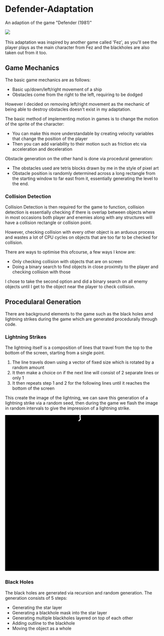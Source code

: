 # Defender-Adaptation
An adaption of the game "Defender (1981)"

![](https://github.com/Arcane34/Defender-Adaptation/blob/main/Defender-Adaptation-Preview.gif)

This adaptation was inspired by another game called 'Fez', as you'll see the player plays as the main character from Fez and the blackholes are also taken out from it too.

## Game Mechanics
The basic game mechanics are as follows:
- Basic up/down/left/right movement of a ship
- Obstacles come from the right to the left, requiring to be dodged

However I decided on removing left/right movement as the mechanic of being able to destroy obstacles doesn't exist in my adaptation.

The basic method of implementing motion in games is to change the motion of the sprite of the character:
- You can make this more understandable by creating velocity variables that change the position of the player
- Then you can add variability to their motion such as friction etc via acceleration and deceleration

Obstacle generation on the other hand is done via procedural generation:

- The obstacles used are tetris blocks drawn by me in the style of pixel art 
- Obstacle position is randomly determined across a long rectangle from the starting window to far east from it, essentially generating the level to the end.

### Collision Detection
Collision Detection is then required for the game to function, collision detection is essentially checking if there is overlap between objects where in most occasions both player and enemies along with any structures will have a collision rectangle or collision point. 

However, checking collision with every other object is an arduous process and wastes a lot of CPU cycles on objects that are too far to be checked for collision.

There are ways to optimise this ofcourse, a few ways I know are:
- Only checking collision with objects that are on screen 
- Doing a binary search to find objects in close proximity to the player and checking collision with those

I chose to take the second option and did a binary search on all enemy objects until I get to the object near the player to check collision.

## Procedularal Generation
There are background elements to the game such as the black holes amd lightning strikes during the game which are generated procedurally through code.

### Lightning Strikes
The lightning itself is a composition of lines that travel from the top to the bottom of the screen, starting from a single point.

1. The line travels down using a vector of fixed size which is rotated by a random amount
2. It then make a choice on if the next line will consist of 2 separate lines or only 1
3. It then repeats step 1 and 2 for the following lines until it reaches the bottom of the screen

This create the image of the lightning, we can save this generation of a lightning strike via a random seed, then during the game we flash the image in random intervals to give the impression of a lightning strike.

![](https://github.com/Arcane34/Defender-Adaptation/blob/main/Lightning-Gen-Preview.gif)

### Black Holes
The black holes are generated via recursion and random generation. The generation consists of 5 steps:
- Generating the star layer
- Generating a blackhole mask into the star layer
- Generating multiple blackholes layered on top of each other
- Adding outline to the blackhole
- Moving the object as a whole



